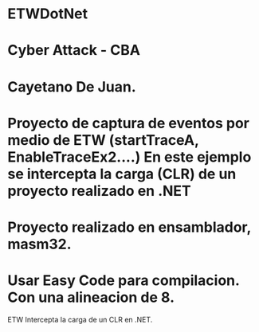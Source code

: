 # ETWDotNet
# Cyber Attack - CBA
# Cayetano De Juan.
# Proyecto de captura de eventos por medio de ETW (startTraceA, EnableTraceEx2....) En este ejemplo se intercepta la carga (CLR) de un proyecto realizado en .NET
# Proyecto realizado en ensamblador, masm32.
# Usar Easy Code para compilacion. Con una alineacion de 8.

ETW Intercepta la carga de un CLR en .NET.
